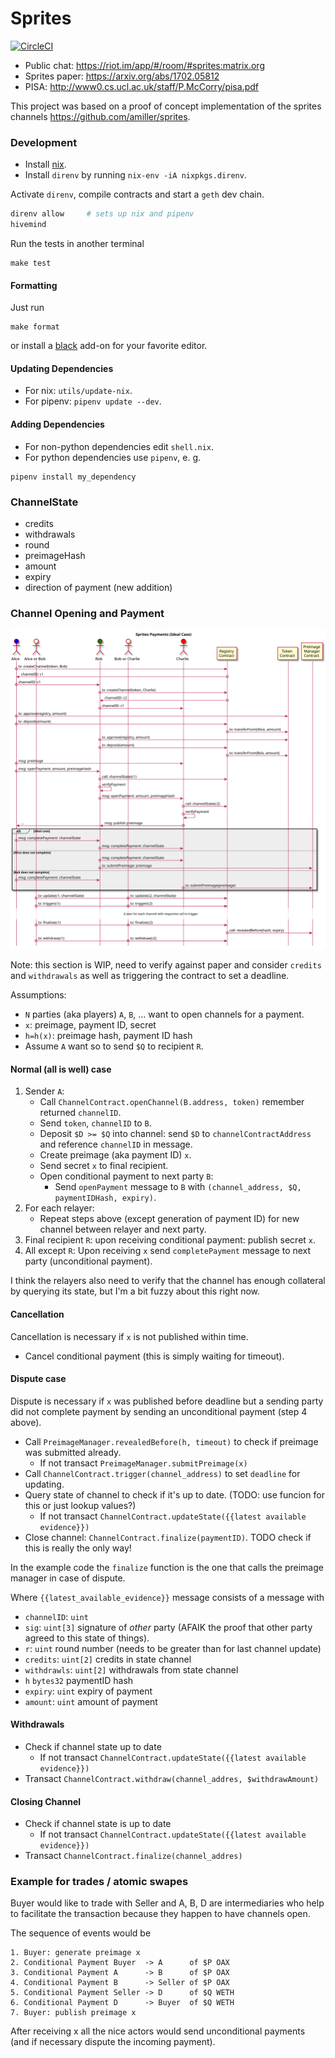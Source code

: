 # Sprites

[![CircleCI](https://circleci.com/gh/enumatech/sprites-python.svg?style=svg)](https://circleci.com/gh/enumatech/sprites-python)

- Public chat: https://riot.im/app/#/room/#sprites:matrix.org
- Sprites paper: https://arxiv.org/abs/1702.05812
- PISA: http://www0.cs.ucl.ac.uk/staff/P.McCorry/pisa.pdf

This project was based on a proof of concept implementation of the sprites
channels https://github.com/amiller/sprites.

### Development

- Install [nix](https://nixos.org/nix/download.html).
- Install `direnv` by running `nix-env -iA nixpkgs.direnv`.

Activate `direnv`, compile contracts and start a `geth` dev chain.
```bash
direnv allow     # sets up nix and pipenv
hivemind
```
Run the tests in another terminal
```
make test
```

#### Formatting
Just run
```
make format
```
or install a [black](https://github.com/ambv/black) add-on for your favorite editor.

#### Updating Dependencies

- For nix: `utils/update-nix`.
- For pipenv: `pipenv update --dev`.

#### Adding Dependencies

- For non-python dependencies edit `shell.nix`.
- For python dependencies use `pipenv`, e. g.

```
pipenv install my_dependency
```

### ChannelState

- credits
- withdrawals
- round
- preimageHash
- amount
- expiry
- direction of payment (new addition)

### Channel Opening and Payment

![Three party payment diagram](./diagrams/three-parties.svg)

Note: this section is WIP, need to verify against paper and consider `credits` and `withdrawals`
as well as triggering the contract to set a deadline.

Assumptions:

- `N` parties (aka players) `A`, `B`, ... want to open channels for a payment.
- `x`: preimage, payment ID, secret
- `h=h(x)`: preimage hash, payment ID hash
- Assume `A` want so to send `$Q` to recipient `R`.

#### Normal (all is well) case
1. Sender `A`:
   - Call `ChannelContract.openChannel(B.address, token)` remember returned `channelID`.
   - Send `token`, `channelID` to `B`.
   - Deposit `$D >= $Q` into channel: send `$D` to `channelContractAddress` and reference `channelID`
     in message.
   - Create preimage (aka payment ID) `x`.
   - Send secret `x` to final recipient.
   - Open conditional payment to next party `B`:
     - Send `openPayment` message to `B` with `(channel_address, $Q, paymentIDHash, expiry)`.
2. For each relayer:
   - Repeat steps above (except generation of payment ID) for new channel between relayer and next party.
3. Final recipient `R`: upon receiving conditional payment: publish secret `x`.
4. All except `R`: Upon receiving `x` send `completePayment` message to next party (unconditional payment).

I think the relayers also need to verify that the channel has enough collateral by querying its state, but
I'm  a bit fuzzy about this right now.

#### Cancellation
Cancellation is necessary if `x` is not published within time.

- Cancel conditional payment (this is simply waiting for timeout).

#### Dispute case
Dispute is necessary if `x` was published before deadline but a sending party did not complete payment
by sending an unconditional payment (step 4 above).

- Call `PreimageManager.revealedBefore(h, timeout)` to check if preimage was submitted already.
  - If not transact `PreimageManager.submitPreimage(x)`
- Call `ChannelContract.trigger(channel_address)` to set `deadline` for updating.
- Query state of channel to check if it's up to date. (TODO: use funcion for this or just lookup values?)
  - If not transact `ChannelContract.updateState({{latest available evidence}})`
- Close channel: `ChannelContract.finalize(paymentID)`. TODO check if this is really the only way!

In the example code the `finalize` function is the one that calls the
preimage manager in case of dispute.

Where `{{latest_available_evidence}}` message consists of a message with

- `channelID`: `uint`
- `sig`: `uint[3]` signature of *other* party (AFAIK the proof that other party agreed to this state of things).
- `r`: `uint` round number (needs to be greater than for last channel update)
- `credits`: `uint[2]` credits in state channel
- `withdrawls`: `uint[2]` withdrawals from state channel
- `h` `bytes32` paymentID hash
- `expiry`: `uint` expiry of payment
- `amount`: `uint` amount of payment

#### Withdrawals
- Check if channel state up to date
  - If not transact `ChannelContract.updateState({{latest available evidence}})`
- Transact `ChannelContract.withdraw(channel_addres, $withdrawAmount)`

#### Closing Channel
- Check if channel state is up to date
  - If not transact `ChannelContract.updateState({{latest available evidence}})`
- Transact `ChannelContract.finalize(channel_addres)`

### Example for trades / atomic swapes
Buyer would like to trade with Seller and A, B, D are intermediaries who
help to facilitate the transaction because they happen to have channels open.

The sequence of events would be
```
1. Buyer: generate preimage x
2. Conditional Payment Buyer  -> A      of $P OAX
3. Conditional Payment A      -> B      of $P OAX
4. Conditional Payment B      -> Seller of $P OAX
5. Conditional Payment Seller -> D      of $Q WETH
6. Conditional Payment D      -> Buyer  of $Q WETH
7. Buyer: publish preimage x
```
After receiving x all the nice actors would send unconditional payments (and
if necessary dispute the incoming payment).
